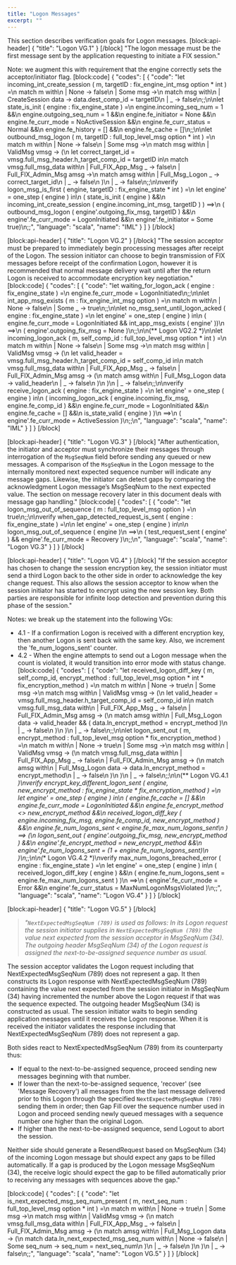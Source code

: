```yaml
---
title: "Logon Messages"
excerpt: ""
---
```

This section describes verification goals for Logon messages. 
[block:api-header]
{
  "title": "Logon VG.1"
}
[/block]
"The logon message must be the first message sent by the application requesting to initiate a FIX session."

Note: we augment this with requirement that the engine correctly sets the acceptor/initiator flag.
[block:code]
{
  "codes": [
    {
      "code": "let incoming_int_create_session ( m, targetID : fix_engine_int_msg option * int ) =\n    match m with\n    | None      -> false\n    | Some msg  ->\n    match msg with\n    | CreateSession data    -> data.dest_comp_id = targetID\n    | _                     -> false\n;;\n\nlet state_is_init ( engine : fix_engine_state ) =\n    engine.incoming_seq_num = 1 &&\n    engine.outgoing_seq_num = 1 &&\n    engine.fe_initiator = None &&\n    engine.fe_curr_mode = NoActiveSession &&\n    engine.fe_curr_status = Normal &&\n    engine.fe_history = [] &&\n    engine.fe_cache = []\n;;\n\nlet outbound_msg_logon ( m, targetID : full_top_level_msg option * int ) =\n    match m with\n    | None      -> false\n    | Some msg  ->\n    match msg with\n    | ValidMsg vmsg -> (\n    let correct_target_id = vmsg.full_msg_header.h_target_comp_id = targetID in\n    match vmsg.full_msg_data with\n    | Full_FIX_App_Msg _        -> false\n    | Full_FIX_Admin_Msg amsg   ->\n    match amsg with\n    | Full_Msg_Logon _          -> correct_target_id\n    | _                         -> false\n    )\n    | _             -> false\n;;\n\nverify logon_msg_is_first ( engine, targetID : fix_engine_state * int ) =\n    let engine' = one_step ( engine ) in\n    ( state_is_init ( engine ) &&\n    incoming_int_create_session ( engine.incoming_int_msg, targetID ) ) ==>\n     ( outbound_msg_logon ( engine'.outgoing_fix_msg, targetID ) &&\n     engine'.fe_curr_mode = LogonInitiated &&\n     engine'.fe_initiator = Some true)\n;;",
      "language": "scala",
      "name": "IML"
    }
  ]
}
[/block]

[block:api-header]
{
  "title": "Logon VG.2"
}
[/block]
"The session acceptor must be prepared to immediately begin processing messages after receipt of the Logon. The session initiator can choose to begin transmission of FIX messages before receipt of the confirmation Logon, however it is recommended that normal message delivery wait until after the return Logon is received to accommodate encryption key negotiation."
[block:code]
{
  "codes": [
    {
      "code": "let waiting_for_logon_ack ( engine : fix_engine_state ) =\n    engine.fe_curr_mode = LogonInitiated\n;;\n\nlet int_app_msg_exists ( m : fix_engine_int_msg option ) =\n    match m with\n    | None      -> false\n    | Some _    -> true\n;;\n\nlet no_msg_sent_until_logon_acked ( engine : fix_engine_state ) =\n    let engine' = one_step ( engine ) in\n    ( engine.fe_curr_mode = LogonInitiated && int_app_msg_exists ( engine' ))\n    ==>\n    ( engine'.outgoing_fix_msg = None )\n;;\n\n(** Logon VG2.2 *)\n\nlet incoming_logon_ack ( m, self_comp_id : full_top_level_msg option * int ) =\n    match m with\n    | None -> false\n    | Some msg ->\n    match msg with\n    | ValidMsg vmsg -> (\n        let valid_header = vmsg.full_msg_header.h_target_comp_id = self_comp_id in\n        match vmsg.full_msg_data with\n        | Full_FIX_App_Msg _ -> false\n        | Full_FIX_Admin_Msg amsg -> (\n            match amsg with\n            | Full_Msg_Logon data -> valid_header\n            | _ -> false\n         )\n     )\n    | _ -> false\n;;\n\nverify receive_logon_ack ( engine : fix_engine_state ) =\n    let engine' = one_step ( engine ) in\n    ( incoming_logon_ack ( engine.incoming_fix_msg, engine.fe_comp_id ) &&\n        engine.fe_curr_mode = LogonInitiated &&\n        engine.fe_cache = [] &&\n        is_state_valid ( engine ) )\n    ==>\n    ( engine'.fe_curr_mode = ActiveSession )\n;;\n",
      "language": "scala",
      "name": "IML"
    }
  ]
}
[/block]

[block:api-header]
{
  "title": "Logon VG.3"
}
[/block]
"After authentication, the initiator and acceptor must synchronize their messages through interrogation of the `MsgSeqNum` field before sending any queued or new messages. A comparison of the `MsgSeqNum` in the Logon message to the internally monitored next expected sequence number will indicate any message gaps. Likewise, the initiator can detect gaps by comparing the acknowledgment Logon message’s MsgSeqNum to the next expected value. The section on message recovery later in this document deals with message gap handling."
[block:code]
{
  "codes": [
    {
      "code": "let logon_msg_out_of_sequence ( m : full_top_level_msg option ) =\n    true\n;;\n\nverify when_gap_detected_request_is_sent ( engine : fix_engine_state ) =\n\n    let engine' = one_step ( engine ) in\n\n    logon_msg_out_of_sequence ( engine )\n        ==>\n    ( test_request_sent ( engine' ) && engine'.fe_curr_mode = Recovery )\n;;\n",
      "language": "scala",
      "name": "Logon VG.3"
    }
  ]
}
[/block]

[block:api-header]
{
  "title": "Logon VG.4"
}
[/block]
"If the session acceptor has chosen to change the session encryption key, the session initiator must send a third Logon back to the other side in order to acknowledge the key change request. This also allows the session acceptor to know when the session initiator has started to encrypt using the new session key. Both parties are responsible for infinite loop detection and prevention during this phase of the session."

Notes: we break up the statement into the following VGs:
- 4.1 - If a confirmation Logon is received with a different encryption key, then another Logon is sent back with the same key. Also, we increment the 'fe_num_logons_sent' counter.
- 4.2 - When the engine attempts to send out a Logon message when the count is violated, it would transition into error mode with status change.
[block:code]
{
  "codes": [
    {
      "code": "let received_logon_diff_key ( m, self_comp_id, encrypt_method : full_top_level_msg option * int * fix_encryption_method ) =\n    match m with\n    | None -> true\n    | Some msg ->\n    match msg with\n    | ValidMsg vmsg -> (\n        let valid_header = vmsg.full_msg_header.h_target_comp_id = self_comp_id in\n        match vmsg.full_msg_data with\n        | Full_FIX_App_Msg _ -> false\n        | Full_FIX_Admin_Msg amsg -> (\n            match amsg with\n            | Full_Msg_Logon data -> valid_header && ( data.ln_encrypt_method = encrypt_method )\n            | _ -> false\n         )\n    )\n    | _ -> false\n;;\n\nlet logon_sent_out ( m, encrypt_method : full_top_level_msg option * fix_encryption_method ) =\n    match m with\n    | None -> true\n    | Some msg ->\n    match msg with\n    | ValidMsg vmsg -> (\n        match vmsg.full_msg_data with\n        | Full_FIX_App_Msg _ -> false\n        | Full_FIX_Admin_Msg amsg -> (\n            match amsg with\n            | Full_Msg_Logon data -> data.ln_encrypt_method = encrypt_method\n            | _ -> false\n         )\n    )\n    | _ -> false\n;;\n\n(** Logon VG.4.1 *)\nverify encrypt_key_different_logon_sent ( engine, new_encrypt_method : fix_engine_state * fix_encryption_method ) =\n    let engine' = one_step ( engine ) in\n    (   engine.fe_cache = [] &&\n        engine.fe_curr_mode = LogonInitiated &&\n        engine.fe_encrypt_method <> new_encrypt_method &&\n        received_logon_diff_key ( engine.incoming_fix_msg, engine.fe_comp_id, new_encrypt_method ) &&\n        engine.fe_num_logons_sent < engine.fe_max_num_logons_sent\n    ) ==> (\n        logon_sent_out ( engine'.outgoing_fix_msg, new_encrypt_method ) &&\n        engine'.fe_encrypt_method = new_encrypt_method &&\n        engine'.fe_num_logons_sent = (1 + engine.fe_num_logons_sent)\n    )\n;;\n\n(** Logon VG.4.2 *)\nverify max_num_logons_breached_error ( engine : fix_engine_state ) =\n    let engine' = one_step ( engine ) in\n    ( received_logon_diff_key ( engine ) &&\n        ( engine.fe_num_logons_sent = engine.fe_max_num_logons_sent ) )\n    ==>\n    ( engine'.fe_curr_mode = Error &&\n        engine'.fe_curr_status = MaxNumLogonMsgsViolated )\n;;",
      "language": "scala",
      "name": "Logon VG.4"
    }
  ]
}
[/block]

[block:api-header]
{
  "title": "Logon VG.5"
}
[/block]
> *"`NextExpectedMsgSeqNum (789)` is used as follows:*
> *In its Logon request the session initiator supplies in `NextExpectedMsgSeqNum (789)` the value next expected from the session acceptor in MsgSeqNum (34). The outgoing header MsgSeqNum (34) of the Logon request is assigned the next-to-be-assigned sequence number as usual.*

The session acceptor validates the Logon request including that NextExpectedMsgSeqNum (789) does not represent a gap. It then constructs its Logon response with NextExpectedMsgSeqNum (789) containing the value next expected from the session initiator in MsgSeqNum (34) having incremented the number above the Logon request if that was the sequence expected. The outgoing header MsgSeqNum (34) is constructed as usual. The session initiator waits to begin sending application messages until it receives the Logon response. When it is received the initiator validates the response including that NextExpectedMsgSeqNum (789) does not represent a gap.

Both sides react to NextExpectedMsgSeqNum (789) from its counterparty thus:
- If equal to the next-to-be-assigned sequence, proceed sending new messages beginning with that number.
- If lower than the next-to-be-assigned sequence, 'recover' (see 'Message Recovery') all messages from the the last message delivered prior to this Logon through the specified `NextExpectedMsgSeqNum (789)` sending them in order; then Gap Fill over the sequence number used in Logon and proceed sending newly queued messages with a sequence number one higher than the original Logon.
- If higher than the next-to-be-assigned sequence, send Logout to abort the session.

Neither side should generate a ResendRequest based on MsgSeqNum (34) of the incoming Logon message but should expect any gaps to be filled automatically. If a gap is produced by the Logon message MsgSeqNum (34), the receive logic should expect the gap to be filled automatically prior to receiving any messages with sequences above the gap."

[block:code]
{
  "codes": [
    {
      "code": "let is_next_expected_msg_seq_num_present ( m, next_seq_num : full_top_level_msg option * int ) =\n    match m with\n    | None -> true\n    | Some msg ->\n    match msg with\n    | ValidMsg vmsg -> (\n        match vmsg.full_msg_data with\n        | Full_FIX_App_Msg _ -> false\n        | Full_FIX_Admin_Msg amsg -> (\n            match amsg with\n            | Full_Msg_Logon data ->  (\n                match data.ln_next_expected_msg_seq_num with\n                | None -> false\n                | Some seq_num -> seq_num = next_seq_num\n            )\n            | _ -> false\n         )\n    )\n    | _ -> false\n;;",
      "language": "scala",
      "name": "Logon VG.5"
    }
  ]
}
[/block]